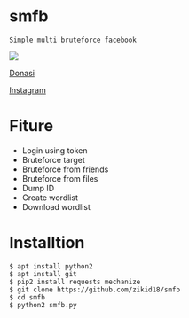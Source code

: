 # smfb
```
Simple multi bruteforce facebook
```
<img src="https://g.top4top.io/p_18076olzw0.jpg">

[Donasi](https://saweria.co/zikid)

[Instagram](https://instagram.com/zikid18)

# Fiture

+ Login using token
+ Bruteforce target
+ Bruteforce from friends
+ Bruteforce from files
+ Dump ID
+ Create wordlist
+ Download wordlist

# Installtion
```
$ apt install python2
$ apt install git
$ pip2 install requests mechanize
$ git clone https://github.com/zikid18/smfb
$ cd smfb
$ python2 smfb.py
```
